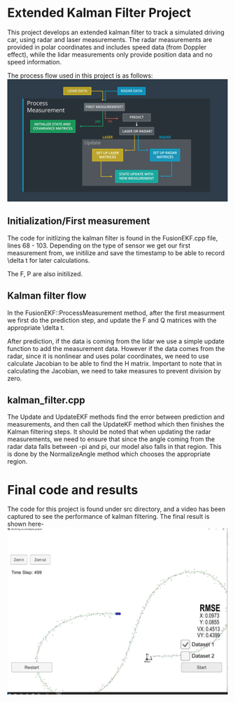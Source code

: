 # Extended Kalman Filter Project

This project develops an extended kalman filter to track a simulated driving car, using radar and laser measurements. The radar measurements are provided in polar coordinates and includes speed data (from Doppler effect), while the lidar measurements only provide position data and no speed information.

The process flow used in this project is as follows:
![Alt text](data/FusionFlow.png)

## Initialization/First measurement
The code for initlizing the kalman filter is found in the FusionEKF.cpp file, lines 68 - 103. Depending on the type of sensor we get our first measurement from, we initilize and save the timestamp to be able to record \delta t for later calculations.

The F, P are also initilized.

## Kalman filter flow
In the FusionEKF::ProcessMeasurement method, after the first measurment we first do the prediction step, and update the F and Q matrices with the appropriate \delta t. 

After prediction, if the data is coming from the lidar we use a simple update function to add the measurement data. However if the data comes from the radar, since it is nonlinear and uses polar coordinates, we need to use calculate Jacobian to be able to find the H matrix. Important to note that in calculating the Jacobian, we need to take measures to prevent division by zero.

## kalman_filter.cpp
The Update and UpdateEKF methods find the error between prediction and measurements, and then call the UpdateKF method which then finishes the Kalman filtering steps. It should be noted that when updating the radar measurements, we need to ensure that since the angle coming from the radar data falls between -pi and pi, our model also falls in that region. This is done by the NormalizeAngle method which chooses the appropriate region.

# Final code and results
The code for this project is found under src directory, and a video has been captured to see the performance of kalman filtering. The final result is shown here-
![Alt text](data/EKF.jpg)

